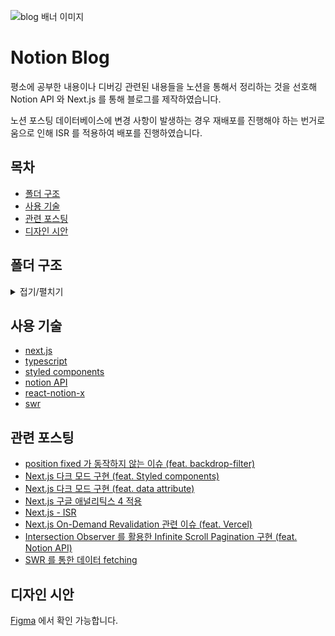 ![blog 배너 이미지](https://user-images.githubusercontent.com/54921653/208304686-1e53fb50-ef30-45d9-aaab-538129c8b7a5.jpg)

# Notion Blog 

평소에 공부한 내용이나 디버깅 관련된 내용들을 노션을 통해서 정리하는 것을 선호해 Notion API 와 Next.js 를 통해 블로그를 제작하였습니다.

노션 포스팅 데이터베이스에 변경 사항이 발생하는 경우 재배포를 진행해야 하는 번거로움으로 인해 ISR 를 적용하여 배포를 진행하였습니다.

## 목차

- [폴더 구조](#폴더-구조)
- [사용 기술](#사용-기술)
- [관련 포스팅](#관련-포스팅)
- [디자인 시안](#디자인-시안)


## 폴더 구조

<details>
  <summary>접기/펼치기</summary>
  
  ```markdown
  ├── components
  │   ├── Analytics.tsx
  │   ├── Search
  │   │   ├── hooks
  │   │   │   └── useSearch.ts
  │   │   ├── index.tsx
  │   │   └── styles.ts
  │   ├── Theme
  │   │   ├── index.tsx
  │   │   └── styles.ts
  │   ├── common
  │   │   ├── Button
  │   │   │   ├── index.tsx
  │   │   │   └── styles.ts
  │   │   ├── Icon
  │   │   │   ├── index.tsx
  │   │   │   └── styles.ts
  │   │   ├── Image.tsx
  │   │   ├── Loading
  │   │   │   ├── index.tsx
  │   │   │   └── styles.ts
  │   │   ├── Profile
  │   │   │   ├── index.tsx
  │   │   │   └── styles.ts
  │   │   └── Seo.tsx
  │   ├── layout
  │   │   ├── Footer
  │   │   │   ├── index.tsx
  │   │   │   └── styles.ts
  │   │   ├── Header
  │   │   │   ├── hooks
  │   │   │   │   └── useStickyHeader.ts
  │   │   │   ├── index.tsx
  │   │   │   └── styles.ts
  │   │   ├── Layout.tsx
  │   │   ├── MainHeader
  │   │   │   ├── index.tsx
  │   │   │   └── styles.ts
  │   │   ├── Navigation
  │   │   │   ├── index.tsx
  │   │   │   ├── interface.ts
  │   │   │   └── styles.ts
  │   │   ├── NotFound
  │   │   │   ├── index.tsx
  │   │   │   └── styles.ts
  │   │   ├── Section
  │   │   │   ├── index.tsx
  │   │   │   ├── interface.ts
  │   │   │   └── styles.ts
  │   │   ├── TagList
  │   │   │   └── index.tsx
  │   │   └── TagPageHeader
  │   │       ├── index.tsx
  │   │       └── styles.ts
  │   └── notion
  │       ├── NotionPage.tsx
  │       ├── NotionPageItem
  │       │   ├── Skeleton.tsx
  │       │   ├── index.tsx
  │       │   └── styles.ts
  │       ├── NotionPageList
  │       │   ├── Skeleton.tsx
  │       │   ├── index.tsx
  │       │   └── styles.ts
  │       ├── NotionTagItem
  │       │   ├── index.tsx
  │       │   ├── interface.ts
  │       │   └── styles.ts
  │       ├── NotionTagList.tsx
  │       └── NotionTagSideList
  │           ├── index.tsx
  │           └── styles.ts
  ├── config.ts
  ├── hooks
  │   ├── useDebounce.ts
  │   ├── useTheme.ts
  │   └── useThrottle.ts
  ├── lib
  │   ├── gtag.ts
  │   └── notion
  │       ├── config.ts
  │       ├── getDatabaseInfo.ts
  │       ├── page
  │       │   ├── getPageItem.ts
  │       │   ├── getPageProperty.ts
  │       │   └── getPathPage.ts
  │       ├── pages
  │       │   ├── getPageItems.ts
  │       │   └── getPathPages.ts
  │       ├── search
  │       │   └── getSearchResult.ts
  │       ├── tags
  │       │   ├── getPathTagPages.ts
  │       │   ├── getTagItems.ts
  │       │   └── getTagsWithPostCnt.ts
  │       └── utils
  │           ├── mapImageUrl.ts
  │           └── previewImages.ts
  ├── pages
  │   ├── 404.tsx
  │   ├── [pageId]
  │   │   └── index.tsx
  │   ├── _app.tsx
  │   ├── _document.tsx
  │   ├── api
  │   │   ├── revalidate
  │   │   │   ├── index.ts
  │   │   │   ├── revalidatePages.ts
  │   │   │   ├── revalidatePosts.ts
  │   │   │   └── revalidateTagPages.ts
  │   │   └── search.ts
  │   ├── index.tsx
  │   ├── pages
  │   │   └── [pageNum].tsx
  │   ├── server-sitemap.xml
  │   │   └── index.tsx
  │   └── tags
  │       ├── [tagName]
  │       │   └── pages
  │       │       └── [pageNum].tsx
  │       └── index.tsx
  ├── public
  ├── shared
  │   ├── enums
  │   │   └── SwrFallbackKeys.ts
  │   ├── types
  │   │   ├── NavPageOptions.ts
  │   │   ├── NavPageOptionsFallback.ts
  │   │   ├── TagsWithCnt.ts
  │   │   └── TagsWithCntFallback.ts
  │   └── variable.ts
  ├── sitemap.config.js
  ├── styles
  ├── types
  │   ├── notion.d.ts
  │   └── style.d.ts
  ├── utils
  │   ├── convertPascalCase.ts
  │   ├── convertUuidToPostId.ts
  │   ├── formatDate.ts
  │   ├── getPaginationItems.ts
  │   ├── getPaginationLength.ts
  │   ├── normalizeTitleKo.ts
  │   └── parseDatabaseItems.ts
  ```
</details>



## 사용 기술 

- [next.js](https://nextjs.org/)
- [typescript](https://www.typescriptlang.org/)
- [styled components](https://styled-components.com/)
- [notion API](https://developers.notion.com/)
- [react-notion-x](https://github.com/NotionX/react-notion-x)
- [swr](https://swr.vercel.app/)

## 관련 포스팅

- [position fixed 가 동작하지 않는 이슈 (feat. backdrop-filter)](https://blog-agaxe.vercel.app/b8bacdaec4aa49d390fd66b4274586c3)
- [Next.js 다크 모드 구현 (feat. Styled components)](https://blog-agaxe.vercel.app/3f502104d6034fe484f8eb827cb5394a)
- [Next.js 다크 모드 구현 (feat. data attribute)](https://blog-agaxe.vercel.app/92e9323565c24d138b1f1ed939e5bf74)
- [Next.js 구글 애널리틱스 4 적용](https://blog-agaxe.vercel.app/9da08526eb164b7ba5faf3c4cd4d8469)
- [Next.js - ISR](https://blog-agaxe.vercel.app/f65bdf24cd5e4597a1e8c8d2b026c878)
- [Next.js On-Demand Revalidation 관련 이슈 (feat. Vercel)](https://blog-agaxe.vercel.app/ecf86dc889ee47f8987cc9e90afb0cab)
- [Intersection Observer 를 활용한 Infinite Scroll Pagination 구현 (feat. Notion API)](https://blog-agaxe.vercel.app/27c6c7ee9c0747378faef29c37798d74)
- [SWR 를 통한 데이터 fetching](https://blog-agaxe.vercel.app/40479ddd976f4d1b8f78b37bee27cb85)

## 디자인 시안

[Figma](https://www.figma.com/file/noQPAMLKpSUlXsRc0PeaLw/%EB%B8%94%EB%A1%9C%EA%B7%B8?node-id=208%3A3&t=VohbRM47YQJRS5j4-1) 에서 확인 가능합니다.